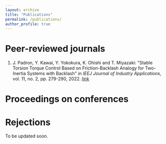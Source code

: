 ```yaml
---
layout: archive
title: "Publications"
permalink: /publications/
author_profile: true
---
```


Peer-reviewed journals 
======
1. J. Padron, Y. Kawai, Y. Yokokura, K. Ohishi and T. Miyazaki: "Stable Torsion Torque Control Based on Friction-Backlash Analogy for Two-Inertia Systems with Backlash" in _IEEJ Journal of Industry Applications_, vol. 11, no. 2, pp. 279-290, 2022. [link]([http://github.com](https://www.jstage.jst.go.jp/article/ieejjia/11/2/11_21004543/_article/-char/ja) "1")


Proceedings on conferences 
======

Rejections
======
To be updated soon.
